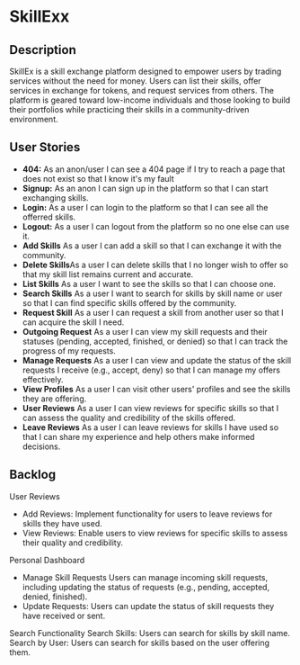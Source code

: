 # SkillExx

## Description

SkillEx is a skill exchange platform designed to empower users by trading services without the need for money. Users can list their skills, offer services in exchange for tokens, and request services from others. The platform is geared toward low-income individuals and those looking to build their portfolios while practicing their skills in a community-driven environment.

## User Stories

-  **404:** As an anon/user I can see a 404 page if I try to reach a page that does not exist so that I know it's my fault
-  **Signup:** As an anon I can sign up in the platform so that I can start exchanging skills.
-  **Login:** As a user I can login to the platform so that I can see all the offerred skills.
-  **Logout:** As a user I can logout from the platform so no one else can use it.
-  **Add Skills** As a user I can add a skill so that I can exchange it with the community.
-  **Delete Skills**As a user I can delete skills that I no longer wish to offer so that my skill list remains current and accurate.
-  **List Skills** As a user I want to see the skills so that I can choose one.
-  **Search Skills** As a user I want to search for skills by skill name or user so that I can find specific skills offered by the community.
-  **Request Skill** As a user I can request a skill from another user so that I can acquire the skill I need.
-  **Outgoing Request** As a user I can view my skill requests and their statuses (pending, accepted, finished, or denied) so that I can track the progress of my requests.
-  **Manage Requests** As a user I can view and update the status of the skill requests I receive (e.g., accept, deny) so that I can manage my offers effectively.
-  **View Profiles** As a user I can visit other users' profiles and see the skills they are offering.
-  **User Reviews** As a user I can view reviews for specific skills so that I can assess the quality and credibility of the skills offered.
-  **Leave Reviews** As a user I can leave reviews for skills I have used so that I can share my experience and help others make informed decisions.

## Backlog

User Reviews
- Add Reviews: Implement functionality for users to leave reviews for skills they have used.
- View Reviews: Enable users to view reviews for specific skills to assess their quality and credibility.

Personal Dashboard
- Manage Skill Requests Users can manage incoming skill requests, including updating the status of requests (e.g., pending, accepted, denied, finished).
- Update Requests: Users can update the status of skill requests they have received or sent.

Search Functionality
Search Skills: Users can search for skills by skill name.
Search by User: Users can search for skills based on the user offering them.

